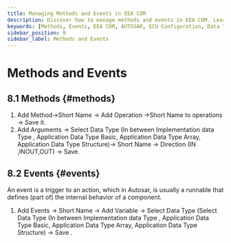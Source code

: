 ```yaml
---
title: Managing Methods and Events in EEA COM
description: Discover how to manage methods and events in EEA COM. Learn to add methods with operations and arguments, and define events that trigger actions within AUTOSAR components. Explore data type selections including Implementation Data Type, Application Data Type Basic, Array, and Structure for comprehensive ECU behavior configuration.
keywords: [Methods, Events, EEA COM, AUTOSAR, ECU Configuration, Data Types, Operations, Runnable, Application Data Type, Implementation Data Type]
sidebar_position: 9
sidebar_label: Methods and Events
---
```


# Methods and Events

## 8.1 Methods {#methods}

1. Add Method→Short Name → Add Operation →Short Name to operations → Save it.
2. Add Arguments → Select Data Type (In between  Implementation data Type , Application Data Type Basic, Application Data Type Array, Application Data Type Structure)→ Short Name → Direction  (IN ,INOUT,OUT) → Save.

## 8.2 Events {#events}

An event is a trigger to an action, which in Autosar, is usually a runnable that defines (part of) the internal behavior of a component.

1. Add  Events → Short Name →  Add Variable → Select Data Type (Select Data Type (In between  Implementation data Type , Application Data Type Basic, Application Data Type Array, Application Data Type Structure) → Save .
